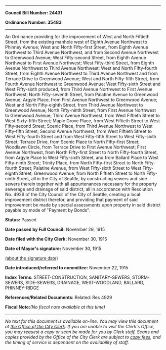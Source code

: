 

********

**Council Bill Number: 24431**
   
**Ordinance Number: 35483**
********

 An Ordinance providing for the improvement of West and North Fiftieth Street, from the existing manhole west of Eighth Avenue Northwest to Phinney Avenue; West and North Fifty-first Street, from Eighth Avenue Northwest to Third Avenue Northwest, and from Second Avenue Northwest to Greenwood Avenue; West Fifty-second Street, from Eighth Avenue Northwest to First Avenue Northwest; West Fifty-third Street, from Eighth Avenue Northwest to Third Avenue Northwest; West and North Fifty-fourth Street, from Eighth Avenue Northwest to Third Avenue Northwest and from Terrace Drive to Greenwood Avenue; West and North Fifty-fifth Street, from Fourth Avenue Northwest to Greenwood Avenue; West Fifty-sixth Street and West Fifty-sixth produced, from Third Avenue Northwest to First Avenue Northwest; North Fifty-seventh Street, from Palatine Avenue to Greenwood Avenue; Argyle Place, from First Avenue Northwest to Greenwood Avenue; West and North Fifty-eighth Street, from Third Avenue Northwest to Greenwood Avenue; North Fifty-ninth Street, from First Avenue Northwest to Greenwood Avenue; Third Avenue Northwest, from West Fiftieth Street to West Sixty-fifth Street; Maple Grove Place, from West Fiftieth Street to West Fifty-second Street; Scenic Place, from Third Avenue Northwest to West Fifty-fifth Street; Second Avenue Northwest, from West Fiftieth Street to West Fifty-fourth Street and from West Fifty-fifth Street to West Fifty-sixth Street; Terrace Drive, from Scenic Place to North Fifty-first Street; Woodlawn Circle, from Terrace Drive to First Avenue Northwest; First Avenue Northwest, from North Fifty-first Street to North Fifty-fourth Street, from Argyle Place to West Fifty-sixth Street, and from Ballard Place to West Fifty-ninth Street; Trinity Place, from North Fifty-first Street to North Fifty-fourth Street; Palatine Avenue, from West Fifty-sixth Street to West Fifty-eighth Street; Greenwood Avenue, from North Fiftieth Street to North Fifty-ninth Street, all in the City of Seattle, by constructing sewers and side sewers therein together with all appurtenances necessary for the property sewerage and drainage of said district, all in accordance with Resolution No. 4929 of the City Council of the City of Seattle, creating a local improvement district therefor, and providing that payment of said improvement be made by special assessments upon property in said district payable by mode of "Payment by Bonds".

**Status:** Passed
   
**Date passed by Full Council:** November 29, 1915
   
**Date filed with the City Clerk:** November 30, 1915
   
**Date of Mayor's signature:** November 30, 1915
   
[(about the signature date)](/~public/approvaldate.htm)
   
   
   
**Date introduced/referred to committee:** November 22, 1915
   
   
**Index Terms:** STREET-CONSTRUCTION, SANITARY-SEWERS, STORM-SEWERS, SIDE-SEWERS, DRAINAGE, WEST-WOODLAND, BALLARD, PHINNEY-RIDGE

**References/Related Documents:** Related: Res 4929

**Fiscal Note:**_(No fiscal note available at this time)_
********

_No text for this document is available on-line. You may view this document at [the Office of the City Clerk](http://www.seattle.gov/leg/clerk/contactUs.htm). If you are unable to visit the Clerk's Office, you may request a copy or scan be made for you by Clerk staff. Scans and copies provided by the Office of the City Clerk are subject to [copy fees](http://clerk.seattle.gov/~public/clerkfees.htm), and the timing of service is dependent on the availability of staff._

